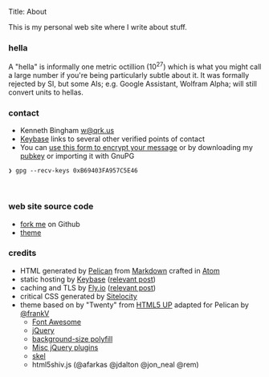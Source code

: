 Title: About

<script type="text/javascript">
  badge = document.getElementById("badge");
  badge.innerHTML = '<img height=111 width=111 style="border-radius: 50%;" src=https://graph.facebook.com/748526162/picture?type=large>';
  badge.className = "fas fa-none";

  icon = document.getElementsByClassName("icon");
  for (i = 0; i < icon.length; i++) {
    icon[i].style.opacity = "0.7";
  }

  title = document.getElementById("pageTitle");
  title.style.paddingTop = "2em";
</script>

This is my personal web site where I write about stuff.

### hella
A "hella" is informally one metric octillion (10<sup>27</sup>) which is what you might call a large number if you're being particularly subtle about it. It was formally rejected by SI, but some AIs; e.g. Google Assistant, Wolfram Alpha; will still convert units to hellas.

### contact
- Kenneth Bingham <w@qrk.us>
- [Keybase](https://keybase.io/kourier) links to several other verified points of contact
- You can [use this form to encrypt your message](https://keybase.io/encrypt#kourier) or by downloading my [pubkey](/blob/kourier-pgp-0xB69403FA957C5E46.asc) or importing it with GnuPG

```shell
❯ gpg --recv-keys 0xB69403FA957C5E46
```
</br>

<!--
- You can grant privileges to my [Secure Shell (SSH)](/blob/kourier-ssh-id_rsa.pub) identity

        #!shell
        curl -s {{ SITEURL }}/blob/kourier-ssh-id_rsa.pub >> .ssh/authorized_keys
-->

### web site source code
* [fork me](https://github.com/qrkourier/keybase-landing) on Github
* [theme](https://github.com/qrkourier/twenty-pelican-html5up)

### credits
* HTML generated by [Pelican](https://getpelican.com/) from [Markdown](https://daringfireball.net/projects/markdown/) crafted in [Atom](https://github.com/atom/atom)
* static hosting by [Keybase](https://keybase.io/docs/kbfs) ([relevant post]({filename}/tech/keybase.md))
* caching and TLS by [Fly.io](https://fly.io/) ([relevant post]({filename}/tech/fly-io-edge.md))
* critical CSS generated by [Sitelocity](https://www.sitelocity.com/critical-path-css-generator)
* theme based on by "Twenty" from [HTML5 UP](http://html5up.net) adapted for Pelican by [@frankV](https://github.com/frankV/twenty-pelican-html5up)
    * [Font Awesome](http://fortawesome.github.com/Font-Awesome/)
    * [jQuery](jquery.com)
    * [background-size polyfill](https://github.com/louisremi/background-size-polyfill)
    * [Misc jQuery plugins](n33.co)
    * [skel](n33.co)
    * html5shiv.js (@afarkas @jdalton @jon_neal @rem)
